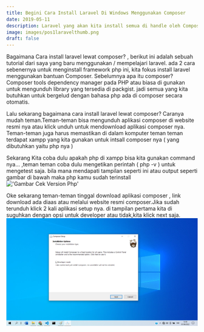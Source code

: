 ```yaml
---
title: Begini Cara Install Laravel Di Windows Menggunakan Composer
date: 2019-05-11
description: Laravel yang akan kita install semua di handle oleh Composer
image: images/pos1laravelthumb.png
draft: false
---
```


Bagaimana Cara install laravel lewat composer? , berikut ini adalah sebuah tutorial dari saya
yang baru menggunakan / mempelajari laravel. ada 2 cara sebenernya untuk menginstall framework php ini, kita fokus install laravel menggunakan bantuan Composer. Sebelumnya apa itu composer? Composer tools dependency manager pada PHP atau biasa di gunakan untuk mengunduh library yang tersedia di packgist. jadi semua yang kita butuhkan untuk bergelud dengan bahasa php ada di composer secara otomatis.

Lalu sekarang bagaimana cara install laravel lewat composer? Caranya mudah teman.Teman-teman bisa mengunduh aplikasi composer di website resmi nya atau klick unduh untuk mendownload aplikasi composer nya. Teman-teman juga harus memastikan di dalam komputer teman teman terdapat xampp yang kita gunakan untuk intsall composer nya ( yang dibutuhkan yaitu php nya )

Sekarang Kita coba dulu apakah php di xampp bisa kita gunakan command nya... ,teman teman coba dulu mengetikan  perintah ( php -v ) untuk mengetest saja. bila mana mendapati tampilan seperti ini atau output seperti gambar di bawah maka php kamu sudah terinstall
!['Gambar Cek Version Php'](image:images/php-v.png)

Oke sekarang teman-teman tinggal download aplikasi composer , link download ada diaas atau melalui website resmi composer.Jika sudah terunduh klick 2 kali aplikasi setup nya. di tampilan pertama kita di suguhkan dengan opsi untuk developer atau tidak,kita klick next saja.
!['Gambar Install Composer'](images/../../../static/images/composerinstall.png)